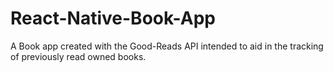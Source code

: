 # React-Native-Book-App
A Book app created with the Good-Reads API intended to aid in the tracking of previously read owned books.
